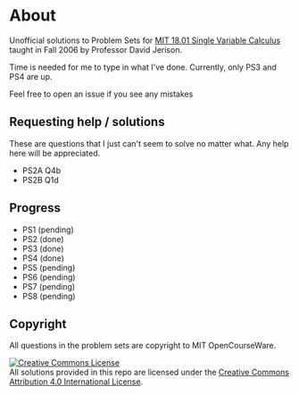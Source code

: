 # About

Unofficial solutions to Problem Sets for [MIT 18.01 Single Variable Calculus](https://ocw.mit.edu/courses/mathematics/18-01-single-variable-calculus-fall-2006/) taught in Fall 2006 by Professor David Jerison.

Time is needed for me to type in what I've done. Currently, only PS3 and PS4 are up.

Feel free to open an issue if you see any mistakes


## Requesting help / solutions

These are questions that I just can't seem to solve no matter what. Any help here will be appreciated.

- PS2A Q4b
- PS2B Q1d


## Progress

- PS1 (pending)
- PS2 (done)
- PS3 (done)
- PS4 (done)
- PS5 (pending)
- PS6 (pending)
- PS7 (pending)
- PS8 (pending)


## Copyright

All questions in the problem sets are copyright to MIT OpenCourseWare.

<a rel="license" href="http://creativecommons.org/licenses/by/4.0/"><img alt="Creative Commons License" style="border-width:0" src="https://i.creativecommons.org/l/by/4.0/88x31.png" /></a><br />All solutions provided in this repo are licensed under the <a rel="license" href="http://creativecommons.org/licenses/by/4.0/">Creative Commons Attribution 4.0 International License</a>.
